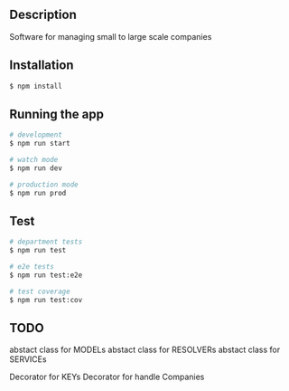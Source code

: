 ## Description

Software for managing small to large scale companies

## Installation

```bash
$ npm install
```

## Running the app

```bash
# development
$ npm run start

# watch mode
$ npm run dev

# production mode
$ npm run prod
```

## Test

```bash
# department tests
$ npm run test

# e2e tests
$ npm run test:e2e

# test coverage
$ npm run test:cov
```

## TODO

abstact class for MODELs
abstact class for RESOLVERs
abstact class for SERVICEs

Decorator for KEYs
Decorator for handle Companies
